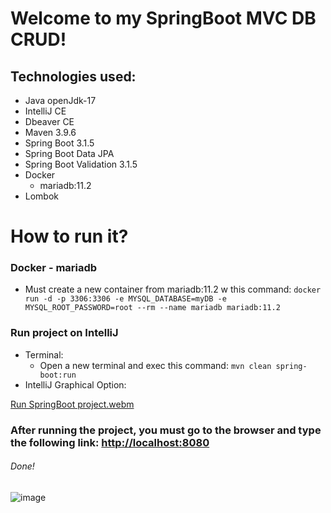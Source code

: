 # Welcome to my SpringBoot MVC DB CRUD!
## Technologies used:
* Java openJdk-17
* IntelliJ CE
* Dbeaver CE
* Maven 3.9.6
* Spring Boot 3.1.5
* Spring Boot Data JPA
* Spring Boot Validation 3.1.5
* Docker
  * mariadb:11.2
* Lombok

# How to run it? 
### Docker - mariadb
* Must create a new container from mariadb:11.2 w this command:
``` docker run -d -p 3306:3306 -e MYSQL_DATABASE=myDB -e MYSQL_ROOT_PASSWORD=root --rm --name mariadb mariadb:11.2 ```

### Run project on IntelliJ 
* Terminal:
  * Open a new terminal and exec this command: ``` mvn clean spring-boot:run ```
* IntelliJ Graphical Option:

[Run SpringBoot project.webm](https://github.com/AlexLopezz/BootcampAWSoftware/assets/90531107/8214495f-2dd1-48d0-bad9-4b97020714e9)

### After running the project, you must go to the browser and type the following link: [http://localhost:8080](http://localhost:8080/)

###### Done!
![image](https://github.com/AlexLopezz/BootcampAWSoftware/assets/90531107/8836ab56-50c1-46b7-af12-7238afb9d7bd)
